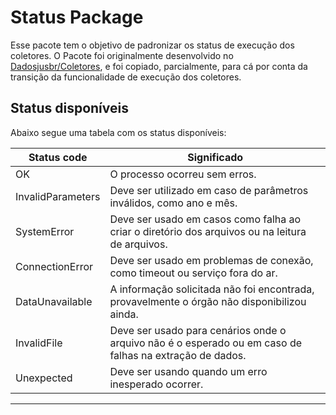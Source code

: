 # Status Package

Esse pacote tem o objetivo de padronizar os status de execução dos coletores. O Pacote foi originalmente desenvolvido no [Dadosjusbr/Coletores](https://github.com/dadosjusbr/coletores), e foi copiado, parcialmente, para cá por conta da transição da funcionalidade de execução dos coletores.

## Status disponíveis

Abaixo segue uma tabela com os status disponíveis:

| Status code | Significado |
--------------|----------
|OK| O processo ocorreu sem erros.|
|InvalidParameters|Deve ser utilizado em caso de parâmetros inválidos, como ano e mês.|
|SystemError|Deve ser usado em casos como falha ao criar o diretório dos arquivos ou na leitura de arquivos.|
|ConnectionError|Deve ser usado em problemas de conexão, como timeout ou serviço fora do ar.|
|DataUnavailable|A informação solicitada não foi encontrada, provavelmente o órgão não disponibilizou ainda.|
|InvalidFile| Deve ser usado para cenários onde o arquivo não é o esperado ou em caso de falhas na extração de dados.|
|Unexpected|Deve ser usando quando um erro inesperado ocorrer.|
______________
